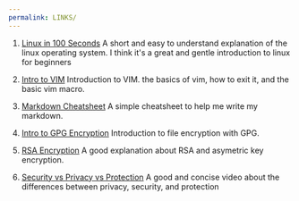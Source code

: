 ```yaml
---
permalink: LINKS/
---
```


1. [Linux in 100 Seconds](https://www.youtube.com/watch?v=rrB13utjYV4&pp=ygUOZmlyZXNoaXAgbGludXg%3D)
A short and easy to understand explanation of the linux operating system. I think it's a great and gentle introduction to linux for beginners

2. [Intro to VIM](https://www.youtube.com/watch?v=-txKSRn0qeA&pp=ygUPdmltIGluIDEwMCBzZXRj)
Introduction to VIM. the basics of vim, how to exit it, and the basic vim macro.

3. [Markdown Cheatsheet](https://github.com/adam-p/markdown-here/wiki/Markdown-Cheatsheet)
A simple cheatsheet to help me write my markdown.

4. [Intro to GPG Encryption](https://www.youtube.com/watch?v=DMGIlj7u7Eo&pp=ygUNcnNhIGxpbnV4IGdwZw%3D%3D)
Introduction to file encryption with GPG.

5. [RSA Encryption](https://www.youtube.com/watch?v=819cUtO2cwo&pp=ygUJcnNhIGxpbnV4)
A good explanation about RSA and asymetric key encryption.

6. [Security vs Privacy vs Protection](https://www.youtube.com/watch?v=Abta0j826Bk)
A good and concise video about the differences between privacy, security, and protection
